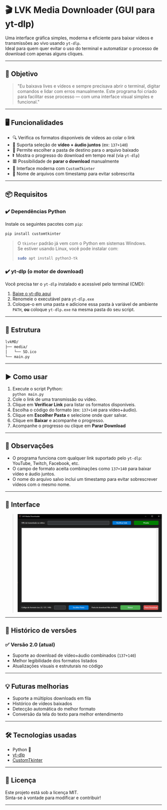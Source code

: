 # 🎬 LVK Media Downloader (GUI para yt-dlp)

Uma interface gráfica simples, moderna e eficiente para baixar vídeos e transmissões ao vivo usando `yt-dlp`.  
Ideal para quem quer evitar o uso do terminal e automatizar o processo de download com apenas alguns cliques.

---

## 🚀 Objetivo

> "Eu baixava lives e vídeos e sempre precisava abrir o terminal, digitar comandos e lidar com erros manualmente. Este programa foi criado para facilitar esse processo — com uma interface visual simples e funcional."

---

## 🖥️ Funcionalidades

- 🔍 Verifica os formatos disponíveis de vídeos ao colar o link
- 🎯 Suporta seleção de **vídeo + áudio juntos** (ex: `137+140`)
- 📁 Permite escolher a pasta de destino para o arquivo baixado
- ⏬ Mostra o progresso do download em tempo real (via `yt-dlp`)
- 🟥 Possibilidade de **parar o download** manualmente
- 🎨 Interface moderna com `CustomTkinter`
- 🧠 Nome de arquivos com timestamp para evitar sobrescrita

---

## 📦 Requisitos

### ✔️ Dependências Python

Instale os seguintes pacotes com `pip`:

```bash
pip install customtkinter
```

> O `tkinter` padrão já vem com o Python em sistemas Windows.  
> Se estiver usando Linux, você pode instalar com:
> ```bash
> sudo apt install python3-tk
> ```

### ✔️ yt-dlp (o motor de download)

Você precisa ter o `yt-dlp` instalado e acessível pelo terminal (CMD):

1. [Baixe o yt-dlp aqui](https://github.com/yt-dlp/yt-dlp/releases/latest)
2. Renomeie o executável para `yt-dlp.exe`
3. Coloque-o em uma pasta e adicione essa pasta à variável de ambiente `PATH`, **ou** coloque `yt-dlp.exe` na mesma pasta do seu script.

---

## 📁 Estrutura

```
lvkMD/
├── media/
│   └── 5D.ico
└── main.py

```

---

## ▶️ Como usar

1. Execute o script Python:  
   `python main.py`
2. Cole o link de uma transmissão ou vídeo.
3. Clique em **Verificar Link** para listar os formatos disponíveis.
4. Escolha o código do formato (ex: `137+140` para vídeo+áudio).
5. Clique em **Escolher Pasta** e selecione onde quer salvar.
6. Clique em **Baixar** e acompanhe o progresso.
7. Acompanhe o progresso ou clique em **Parar Download**

---

## 📌 Observações

- O programa funciona com qualquer link suportado pelo `yt-dlp`: YouTube, Twitch, Facebook, etc.
- O campo de formato aceita combinações como `137+140` para baixar vídeo e áudio juntos.
- O nome do arquivo salvo inclui um timestamp para evitar sobrescrever vídeos com o mesmo nome. 

---

## 📸 Interface

> ![Um print da tela do programa](media/Tela.png)

---

## 🔄 Histórico de versões

### ✅ Versão 2.0 (atual)
- Suporte ao download de vídeo+áudio combinados (`137+140`)
- Melhor legibilidade dos formatos listados
- Atualizações visuais e estruturais no código

---

## 💡 Futuras melhorias

- Suporte a múltiplos downloads em fila
- Histórico de vídeos baixados
- Detecção automática do melhor formato
- Conversão da tela do texto para melhor entendimento

---

## 🛠️ Tecnologias usadas

- Python 🐍
- [yt-dlp](https://github.com/yt-dlp/yt-dlp)
- [CustomTkinter](https://github.com/TomSchimansky/CustomTkinter)

---

## 📄 Licença

Este projeto está sob a licença MIT.  
Sinta-se à vontade para modificar e contribuir!

---
